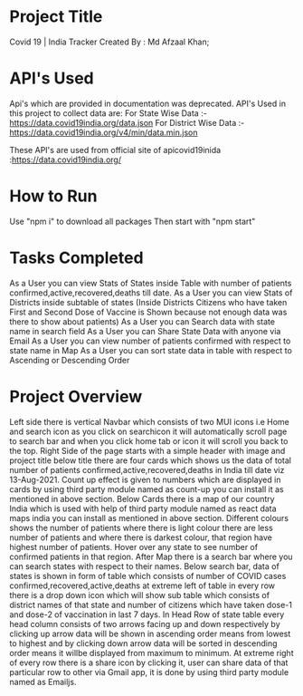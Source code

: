 # Project Title
Covid 19 | India Tracker 
Created By : Md Afzaal Khan;

# API's Used 
Api's which are provided in documentation was deprecated.
API's Used in this project to collect data are:
For State Wise Data :- https://data.covid19india.org/data.json
For District Wise Data :- https://data.covid19india.org/v4/min/data.min.json

These API's are used from official site of apicovid19inida :https://data.covid19india.org/

# How to Run 
Use "npm i" to download all packages
Then start with "npm start"

# Tasks Completed

As a User you can view Stats of States inside Table with number of patients confirmed,active,recovered,deaths till date.
As a User you can view Stats of Districts inside subtable of states (Inside Districts Citizens who have taken First and Second Dose of Vaccine is Shown because not enough data was there to show about patients)
As a User you can Search data with state name in search field
As a User you can Share State Data with anyone via Email
As a User you can view number of patients confirmed with respect to state name in Map
As a User you can sort state data in table with respect to Ascending or Descending Order

# Project Overview

Left side there is vertical Navbar which consists of two MUI icons i.e Home and search icon as you click on searchicon it will automatically scroll page to search bar and when you click home tab or icon it will scroll you back to the top.
Right Side of the page starts with a simple header with image and project title below title there are four cards which shows us the data of total number of patients confirmed,active,recovered,deaths in India till date viz 13-Aug-2021. Count up effect is given to numbers which are displayed in cards by using third party module named as count-up you can install it as mentioned in above section.
Below Cards there is a map of our country India which is used with help of third party module named as react data maps india you can install as mentioned in above section. Different colours shows the number of patients where there is light colour there are less number of patients and where there is darkest colour, that region have highest number of patients. Hover over any state to see number of confirmed patients in that region.
After Map there is a search bar where you can search states with respect to their names.
Below search bar, data of states is shown in form of table which consists of number of COVID cases confirmed,recovered,active,deaths at extreme left of table in every row there is a drop down icon which will show sub table which consists of district names of that state and number of citizens which have taken dose-1 and dose-2 of vaccination in last 7 days.
In Head Row of state table every head column consists of two arrows facing up and down respectively by clicking up arrow data will be shown in ascending order means from lowest to highest and by clicking down arrow data will be sorted in descending order means it willbe displayed from maximum to minimum.
At extreme right of every row there is a share icon by clicking it, user can share data of that particular row to other via Gmail app, it is done by using third party module named as Emailjs.


